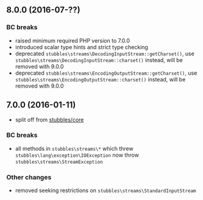 8.0.0 (2016-07-??)
------------------

### BC breaks

  * raised minimum required PHP version to 7.0.0
  * introduced scalar type hints and strict type checking
  * deprecated `stubbles\streams\DecodingInputStream::getCharset()`, use `stubbles\streams\DecodingInputStream::charset()` instead, will be removed with 9.0.0
  * deprecated `stubbles\streams\EncodingOutputStream::getCharset()`, use `stubbles\streams\EncodingOutputStream::charset()` instead, will be removed with 9.0.0


7.0.0 (2016-01-11)
------------------

  * split off from [stubbles/core](https://github.com/stubbles/stubbles-core)


### BC breaks

  * all methods in `stubbles\streams\*` which threw `stubbles\lang\exception\IOException` now throw `stubbles\streams\StreamException`

### Other changes

  * removed seeking restrictions on `stubbles\streams\StandardInputStream`
